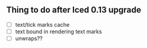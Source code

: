 ## Thing to do after Iced 0.13 upgrade

- [ ] text/tick marks cache
- [ ] text bound in rendering text marks
- [ ] unwraps??
